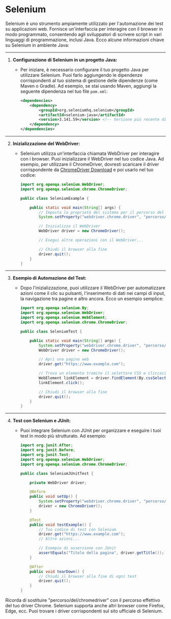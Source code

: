 # Selenium

Selenium è uno strumento ampiamente utilizzato per l'automazione dei test su applicazioni web. Fornisce un'interfaccia per interagire con il browser in modo programmato, consentendo agli sviluppatori di scrivere script in vari linguaggi di programmazione, inclusi Java. Ecco alcune informazioni chiave su Selenium in ambiente Java:

---

1. **Configurazione di Selenium in un progetto Java:**
   - Per iniziare, è necessario configurare il tuo progetto Java per utilizzare Selenium. Puoi farlo aggiungendo le dipendenze corrispondenti al tuo sistema di gestione delle dipendenze (come Maven o Gradle). Ad esempio, se stai usando Maven, aggiungi la seguente dipendenza nel tuo file `pom.xml`:

     ```xml
     <dependencies>
         <dependency>
             <groupId>org.seleniumhq.selenium</groupId>
             <artifactId>selenium-java</artifactId>
             <version>3.141.59</version> <!-- Versione più recente disponibile -->
         </dependency>
     </dependencies>
     ```

---

2. **Inizializzazione del WebDriver:**
   - Selenium utilizza un'interfaccia chiamata WebDriver per interagire con i browser. Puoi inizializzare il WebDriver nel tuo codice Java. Ad esempio, per utilizzare il ChromeDriver, dovresti scaricare il driver corrispondente da [ChromeDriver Download](https://sites.google.com/chromium.org/driver/) e poi usarlo nel tuo codice:

     ```java
     import org.openqa.selenium.WebDriver;
     import org.openqa.selenium.chrome.ChromeDriver;

     public class SeleniumExample {

         public static void main(String[] args) {
             // Imposta la proprietà del sistema per il percorso del driver
             System.setProperty("webdriver.chrome.driver", "percorso/del/chromedriver");

             // Inizializza il WebDriver
             WebDriver driver = new ChromeDriver();

             // Esegui altre operazioni con il WebDriver...

             // Chiudi il browser alla fine
             driver.quit();
         }
     }
     ```

---

3. **Esempio di Automazione del Test:**
   - Dopo l'inizializzazione, puoi utilizzare il WebDriver per automatizzare azioni come il clic su pulsanti, l'inserimento di dati nei campi di input, la navigazione tra pagine e altro ancora. Ecco un esempio semplice:

     ```java
     import org.openqa.selenium.By;
     import org.openqa.selenium.WebDriver;
     import org.openqa.selenium.WebElement;
     import org.openqa.selenium.chrome.ChromeDriver;

     public class SeleniumTest {

         public static void main(String[] args) {
             System.setProperty("webdriver.chrome.driver", "percorso/del/chromedriver");
             WebDriver driver = new ChromeDriver();

             // Apri una pagina web
             driver.get("https://www.example.com");

             // Trova un elemento tramite il selettore CSS e cliccaci sopra
             WebElement linkElement = driver.findElement(By.cssSelector("a#linkId"));
             linkElement.click();

             // Chiudi il browser alla fine
             driver.quit();
         }
     }
     ```

---

4. **Test con Selenium e JUnit:**
   - Puoi integrare Selenium con JUnit per organizzare e eseguire i tuoi test in modo più strutturato. Ad esempio:

     ```java
     import org.junit.After;
     import org.junit.Before;
     import org.junit.Test;
     import org.openqa.selenium.WebDriver;
     import org.openqa.selenium.chrome.ChromeDriver;

     public class SeleniumJUnitTest {

         private WebDriver driver;

         @Before
         public void setUp() {
             System.setProperty("webdriver.chrome.driver", "percorso/del/chromedriver");
             driver = new ChromeDriver();
         }

         @Test
         public void testExample() {
             // Tuo codice di test con Selenium
             driver.get("https://www.example.com");
             // Altre azioni...

             // Esempio di asserzione con JUnit
             assertEquals("Titolo della pagina", driver.getTitle());
         }

         @After
         public void tearDown() {
             // Chiudi il browser alla fine di ogni test
             driver.quit();
         }
     }
     ```

Ricorda di sostituire "percorso/del/chromedriver" con il percorso effettivo del tuo driver Chrome. Selenium supporta anche altri browser come Firefox, Edge, ecc. Puoi trovare i driver corrispondenti sul sito ufficiale di Selenium.
